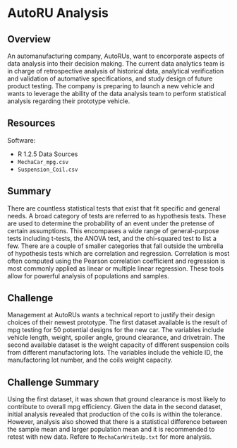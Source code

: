 # AutoRU Analysis

## Overview
An automanufacturing company, AutoRUs, want to encorporate aspects of data analysis into their decision making. The current data analytics team is in charge of retrospective analysis of historical data, analytical verification and validation of automative specifications, and study design of future product testing. The company is preparing to launch a new vehicle and wants to leverage the ability of the data analysis team to perform statistical analysis regarding their prototype vehicle. 

## Resources
Software:
- R 1.2.5
Data Sources
- `MechaCar_mpg.csv`
- `Suspension_Coil.csv`

## Summary
There are countless statistical tests that exist that fit specific and general needs. A broad category of tests are referred to as hypothesis tests. These are used to determine the probability of an event under the pretense of certain assumptions. This encompases a wide range of general-purpose tests including t-tests, the ANOVA test, and the chi-squared test to list a few. There are a couple of smaller categories that fall outside the umbrella of hypothesis tests which are correlation and regression. Correlation is most often computed using the Pearson correlation coefficient and regression is most commonly applied as linear or multiple linear regression. These tools allow for powerful analysis of populations and samples.

## Challenge
Management at AutoRUs wants a technical report to justify their design choices of their newest prototype. The first dataset available is the result of mpg testing for 50 potential designs for the new car. The variables include vehicle length, weight, spoiler angle, ground clearance, and drivetrain. The second available dataset is the weight capacity of different suspension coils from different manufactoring lots. The variables include the vehicle ID, the manufactoring lot number, and the coils weight capacity. 


## Challenge Summary
Using the first dataset, it was shown that ground clearance is most likely to contribute to overall mpg efficiency. Given the data in the second dataset, initial analysis revealed that production of the coils is within the tolerance. However, analysis also showed that there is a statistical difference between the sample mean and larger population mean and it is recommended to retest with new data.
Refere to `MechaCarWriteUp.txt` for more analysis.